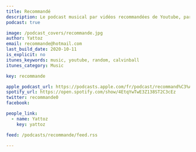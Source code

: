 ```yaml
---
title: Recommandé
description: Le podcast musical par vidéos recommandées de Youtube, par Yattoz.
podcast: true

image: /podcast_covers/recommande.jpg
author: Yattoz
email: recommande@hotmail.com
last_build_date: 2020-10-11
is_explicit: no
itunes_keywords: music, youtube, random, calvinball
itunes_category: Music

key: recommande

apple_podcast_url: https://podcasts.apple.com/fr/podcast/recommand%C3%A9/id1445574516
spotify_url: https://open.spotify.com/show/4EtqYwTwE3Z138ST2C3cEz
twitter: recommande0
facebook:

people_link: 
  - name: Yattoz
    key: yattoz

feed: /podcasts/recommande/feed.rss

---
```


<Podcast/>
